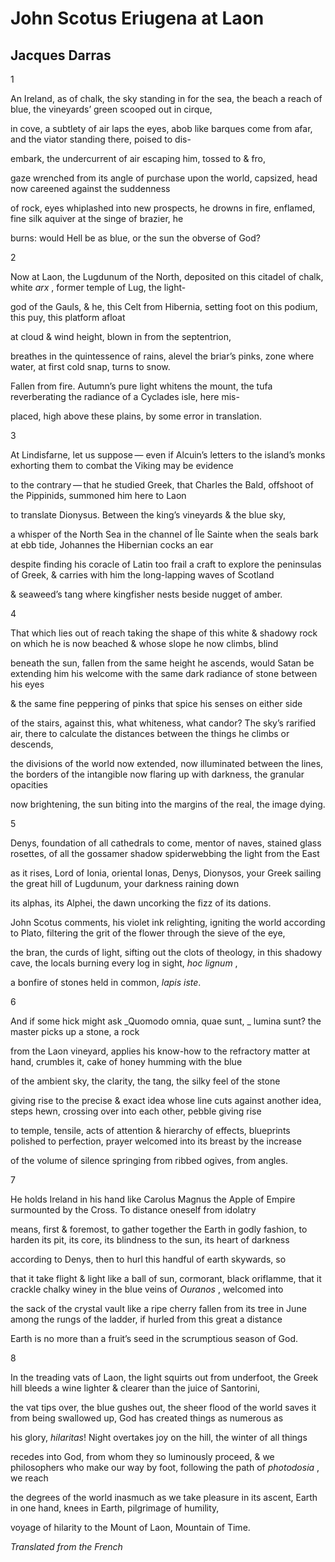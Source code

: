# John Scotus Eriugena at Laon
## Jacques Darras
1

An Ireland, as of chalk, the sky
standing in for the sea, the beach
a reach of blue, the vineyards’
green scooped out in cirque,

in cove, a subtlety of air laps
the eyes, abob like barques
come from afar, and the viator
standing there, poised to dis-

embark, the undercurrent of air
escaping him, tossed to & fro,

gaze wrenched from its angle
of purchase upon the world,
capsized, head now careened
against the suddenness

of rock, eyes whiplashed into new
prospects, he drowns in fire,
enflamed, fine silk aquiver
at the singe of brazier, he

burns: would Hell be as blue,
or the sun the obverse of God?


2

Now at Laon, the Lugdunum
of the North, deposited on this citadel
of chalk, white _arx_ , former
temple of Lug, the light-

god of the Gauls, & he,
this Celt from Hibernia, setting
foot on this podium, this puy,
this platform afloat

at cloud & wind height,
blown in from the septentrion,

breathes in the quintessence
of rains, alevel the briar’s
pinks, zone where water,
at first cold snap, turns to snow.

Fallen from fire. Autumn’s pure light
whitens the mount, the tufa
reverberating the radiance
of a Cyclades isle, here mis-

placed, high above these plains,
by some error in translation.


3

At Lindisfarne, let us suppose —
even if Alcuin’s letters to the island’s
monks exhorting them to combat
the Viking may be evidence

to the contrary — that he studied
Greek, that Charles the Bald,
offshoot of the Pippinids,
summoned him here to Laon

to translate Dionysus. Between
the king’s vineyards & the blue sky,

a whisper of the North Sea
in the channel of Île Sainte when
the seals bark at ebb tide,
Johannes the Hibernian cocks an ear

despite finding his coracle of Latin
too frail a craft to explore the peninsulas
of Greek, & carries with him
the long-lapping waves of Scotland

& seaweed’s tang where kingfisher
nests beside nugget of amber.


4

That which lies out of reach taking
the shape of this white & shadowy
rock on which he is now beached
& whose slope he now climbs, blind

beneath the sun, fallen from the same height
he ascends, would Satan be extending him
his welcome with the same dark
radiance of stone between his eyes

& the same fine peppering of pinks
that spice his senses on either side

of the stairs, against this, what whiteness,
what candor? The sky’s rarified air,
there to calculate the distances between
the things he climbs or descends,

the divisions of the world now
extended, now illuminated between the lines,
the borders of the intangible now flaring up
with darkness, the granular opacities

now brightening, the sun biting into
the margins of the real, the image dying.


5

Denys, foundation of all cathedrals
to come, mentor of naves, stained glass
rosettes, of all the gossamer shadow
spiderwebbing the light from the East

as it rises, Lord of Ionia, oriental
Ionas, Denys, Dionysos,
your Greek sailing the great hill
of Lugdunum, your darkness raining down

its alphas, its Alphei, the dawn
uncorking the fizz of its dations.

John Scotus comments, his violet ink
relighting, igniting the world according
to Plato, filtering the grit of the flower
through the sieve of the eye,

the bran, the curds of light,
sifting out the clots of theology,
in this shadowy cave, the locals
burning every log in sight, _hoc lignum_ ,

a bonfire of stones
held in common, _lapis iste_.


6

And if some hick might ask
 _Quomodo omnia, quae sunt,
_
lumina sunt? the master
picks up a stone, a rock

from the Laon vineyard, applies
his know-how to the refractory
matter at hand, crumbles it, cake
of honey humming with the blue

of the ambient sky, the clarity,
the tang, the silky feel of the stone

giving rise to the precise  & exact
idea whose line cuts against another
idea, steps hewn, crossing over
into each other, pebble giving rise

to temple, tensile, acts of attention
& hierarchy of effects, blueprints
polished to perfection, prayer
welcomed into its breast by the increase

of the volume of silence springing
from ribbed ogives, from angles.


7

He holds Ireland in his hand
like Carolus Magnus the Apple
of Empire surmounted by the Cross.
To distance oneself from idolatry

means, first & foremost, to gather
together the Earth in godly fashion,
to harden its pit, its core, its blindness
to the sun, its heart of darkness

according to Denys, then to hurl
this handful of earth skywards, so

that it take flight & light like a ball
of sun, cormorant, black oriflamme,
that it crackle chalky winey in the blue
veins of _Ouranos_ , welcomed into

the sack of the crystal vault like a ripe
cherry fallen from its tree in June
among the rungs of the ladder,
if hurled from this great a distance

Earth is no more than a fruit’s seed
in the scrumptious season of God.


8

In the treading vats of Laon, the light
squirts out from underfoot, the Greek
hill bleeds a wine lighter & clearer
than the juice of Santorini,

the vat tips over, the blue gushes out,
the sheer flood of the world saves it
from being swallowed up, God
has created things as numerous as

his glory, _hilaritas_! Night overtakes
joy on the hill, the winter of all things

recedes into God, from whom they
so luminously proceed,  & we philosophers
who make our way by foot, following
the path of _photodosia_ , we reach

the degrees of the world inasmuch
as we take pleasure in its ascent,
Earth in one hand, knees in Earth,
pilgrimage of humility,

voyage of hilarity to the Mount
of Laon, Mountain of Time.

_Translated from the French_